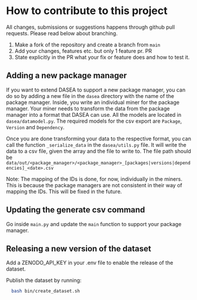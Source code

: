# How to contribute to this project

All changes, submissions or suggestions happens through github pull requests. Please read below about branching.

1. Make a fork of the repository and create a branch from `main`
2. Add your changes, features etc. but only 1 feature pr. PR
3. State explicitly in the PR what your fix or feature does and how to test it.

## Adding a new package manager

If you want to extend DASEA to support a new package manager, you can do so by adding a new file in the `dasea` directory with the name of the package manager. Inside, you write an individual miner for the package manager. Your miner needs to transform the data from the package manager into a format that DASEA can use. All the models are located in `dasea/datamodel.py`. The required models for the csv export are `Package`, `Version` and `Dependency`.

Once you are done transforming your data to the respective format, you can call the function `_serialize_data` in the `dasea/utils.py` file. It will write the data to a csv file, given the array and the file to write to. The file path should be `data/out/<package_manager>/<package_manager>_[packages|versions|dependencies]_<date>.csv`

Note: The mapping of the IDs is done, for now, individually in the miners. This is because the package managers are not consistent in their way of mapping the IDs. This will be fixed in the future.

## Updating the generate csv command

Go inside `main.py` and update the `main` function to support your package manager.

## Releasing a new version of the dataset

Add a ZENODO_API_KEY in your .env file to enable the release of the dataset.

Publish the dataset by running:

```bash
  bash bin/create_dataset.sh
```
